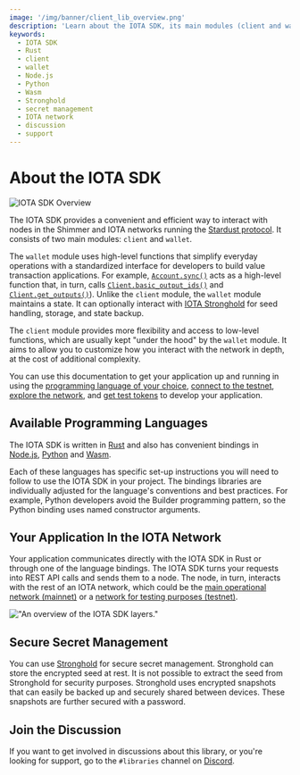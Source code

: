 ```yaml
---
image: '/img/banner/client_lib_overview.png'
description: 'Learn about the IOTA SDK, its main modules (client and wallet), available programming languages (Rust, Node.js, Python, and Wasm), secure secret management using Stronghold, and how to join the discussion and get support.'
keywords:
  - IOTA SDK
  - Rust
  - client
  - wallet
  - Node.js
  - Python
  - Wasm
  - Stronghold
  - secret management
  - IOTA network
  - discussion
  - support
---
```


# About the IOTA SDK

![IOTA SDK Overview](/img/banner/client_lib_overview.png)

The IOTA SDK provides a convenient and efficient way to interact with nodes in the Shimmer
and IOTA networks running the [Stardust protocol](https://wiki.iota.org/shimmer/develop/explanations/what-is-stardust).
It consists of two main modules: `client` and `wallet`.

The `wallet` module uses high-level functions that simplify everyday operations with a standardized interface for
developers to build value transaction applications. For example, [`Account.sync()`](references/nodejs/classes/Account/#sync)
acts as a high-level function that, in turn, calls [`Client.basic_output_ids()`](references/nodejs/classes/Client/#basicoutputids)
and [`Client.get_outputs()`](references/nodejs/classes/Client/#getoutputs)). Unlike the `client` module, the `wallet`
module maintains a state. It can optionally interact with [IOTA Stronghold](https://github.com/iotaledger/stronghold.rs/)
for seed handling, storage, and state backup.

The `client` module provides more flexibility and access to low-level functions, which are usually kept "under the hood" by the
`wallet` module. It aims to allow you to customize how you interact with the network in depth, at the cost of
additional complexity.

You can use this documentation to get your application up and running in using the
[programming language of your choice](#available-programming-languages),
[connect to the testnet](explanations/testnet-and-test-tokens.md#connect-to-the-testnet-api),
[explore the network](explanations/testnet-and-test-tokens.md#explore-the-network),
and [get test tokens](explanations/testnet-and-test-tokens.md#get-test-tokens) to develop your application.

## Available Programming Languages

The IOTA SDK is written in [Rust](getting-started/rust.mdx) and also has convenient bindings
in [Node.js](getting-started/nodejs.mdx), [Python](getting-started/python.mdx) and [Wasm](getting-started/wasm.mdx).

Each of these languages has specific set-up instructions you will need to follow to use the IOTA SDK in your project. The bindings libraries are individually adjusted for the language's conventions and best practices. For example, Python developers avoid the Builder
programming pattern, so the Python binding uses named constructor arguments.

## Your Application In the IOTA Network

Your application communicates directly with the IOTA SDK in Rust or through one of the language bindings. The IOTA SDK
turns your requests into REST API calls and sends them to a node. The node, in turn, interacts with the rest of an
IOTA network, which could be the
[main operational network (mainnet)](https://wiki.iota.org/shimmer/develop/explanations/what-is-shimmer/networks/#shimmer-mainnet)
or
a [network for testing purposes (testnet)](https://wiki.iota.org/shimmer/develop/explanations/what-is-shimmer/networks/#public-testnet).

!["An overview of the IOTA SDK layers."](/img/layered_overview.png 'An overview of the IOTA SDK layers.')

## Secure Secret Management

You can use [Stronghold](https://wiki.iota.org/shimmer/stronghold.rs/welcome) for secure secret management. Stronghold
can store the encrypted seed at rest. It is not possible to extract the seed from Stronghold for security purposes.
Stronghold uses encrypted snapshots that can easily be backed up and securely shared between devices. These snapshots
are further secured with a password.

## Join the Discussion

If you want to get involved in discussions about this library, or you're looking for support, go to the `#libraries`
channel
on [Discord](https://discord.iota.org).
